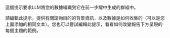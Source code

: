 這個提示要求LLM將您的數據組織到它在前一步驟中生成的群組中。

請編輯此提示，提供有關諮詢目的的背景資訊，以及數據是如何收集的（可以是您上面添加的相同文本）。您也可以嘗試編輯此提示，看看如何改變報告下方呈現的每個主題的範例。